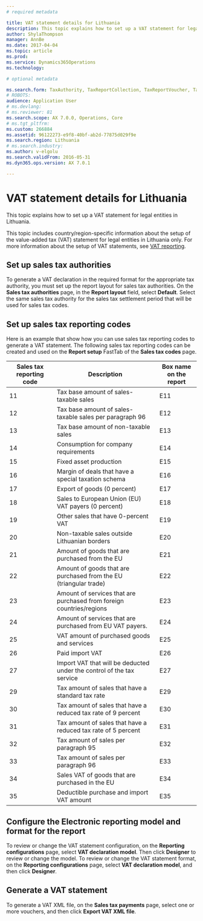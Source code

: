 ```yaml
---
# required metadata

title: VAT statement details for Lithuania
description: This topic explains how to set up a VAT statement for legal entities in Lithuania.
author: ShylaThompson
manager: AnnBe
ms.date: 2017-04-04
ms.topic: article
ms.prod: 
ms.service: Dynamics365Operations
ms.technology: 

# optional metadata

ms.search.form: TaxAuthority, TaxReportCollection, TaxReportVoucher, TaxTable
# ROBOTS: 
audience: Application User
# ms.devlang: 
# ms.reviewer: 81
ms.search.scope: AX 7.0.0, Operations, Core
# ms.tgt_pltfrm: 
ms.custom: 266884
ms.assetid: 96122273-e9f8-40bf-ab2d-77875d029f9e
ms.search.region: Lithuania
# ms.search.industry: 
ms.author: v-elgolu
ms.search.validFrom: 2016-05-31
ms.dyn365.ops.version: AX 7.0.1

---
```


# VAT statement details for Lithuania

This topic explains how to set up a VAT statement for legal entities in Lithuania.

This topic includes country/region-specific information about the setup of the value-added tax (VAT) statement for legal entities in Lithuania only. For more information about the setup of VAT statements, see [VAT reporting](emea-vat-reporting.md).

## Set up sales tax authorities
To generate a VAT declaration in the required format for the appropriate tax authority, you must set up the report layout for sales tax authorities. On the **Sales tax authorities** page, in the **Report layout** field, select **Default**. Select the same sales tax authority for the sales tax settlement period that will be used for sales tax codes.

## Set up sales tax reporting codes
Here is an example that show how you can use sales tax reporting codes to generate a VAT statement. The following sales tax reporting codes can be created and used on the **Report setup** FastTab of the **Sales tax codes** page.

| Sales tax reporting code | Description                                                           | Box name on the report |
|--------------------------|-----------------------------------------------------------------------|------------------------|
| 11                       | Tax base amount of sales-taxable sales                                | E11                    |
| 12                       | Tax base amount of sales-taxable sales per paragraph 96               | E12                    |
| 13                       | Tax base amount of non-taxable sales                                  | E13                    |
| 14                       | Consumption for company requirements                                  | E14                    |
| 15                       | Fixed asset production                                                | E15                    |
| 16                       | Margin of deals that have a special taxation schema                   | E16                    |
| 17                       | Export of goods (0 percent)                                           | E17                    |
| 18                       | Sales to European Union (EU) VAT payers (0 percent)                   | E18                    |
| 19                       | Other sales that have 0-percent VAT                                   | E19                    |
| 20                       | Non-taxable sales outside Lithuanian borders                          | E20                    |
| 21                       | Amount of goods that are purchased from the EU                        | E21                    |
| 22                       | Amount of goods that are purchased from the EU (triangular trade)     | E22                    |
| 23                       | Amount of services that are purchased from foreign countries/regions  | E23                    |
| 24                       | Amount of services that are purchased from EU VAT payers.             | E24                    |
| 25                       | VAT amount of purchased goods and services                            | E25                    |
| 26                       | Paid import VAT                                                       | E26                    |
| 27                       | Import VAT that will be deducted under the control of the tax service | E27                    |
| 29                       | Tax amount of sales that have a standard tax rate                     | E29                    |
| 30                       | Tax amount of sales that have a reduced tax rate of 9 percent         | E30                    |
| 31                       | Tax amount of sales that have a reduced tax rate of 5 percent         | E31                    |
| 32                       | Tax amount of sales per paragraph 95                                  | E32                    |
| 33                       | Tax amount of sales per paragraph 96                                  | E33                    |
| 34                       | Sales VAT of goods that are purchased in the EU                       | E34                    |
| 35                       | Deductible purchase and import VAT amount                             | E35                    |

## Configure the Electronic reporting model and format for the report
To review or change the VAT statement configuration, on the **Reporting configurations** page, select **VAT declaration model**. Then click **Designer** to review or change the model. To review or change the VAT statement format, on the **Reporting configurations** page, select **VAT declaration model**, and then click **Designer**.

## Generate a VAT statement
To generate a VAT XML file, on the **Sales tax payments** page, select one or more vouchers, and then click **Export VAT XML file**.

